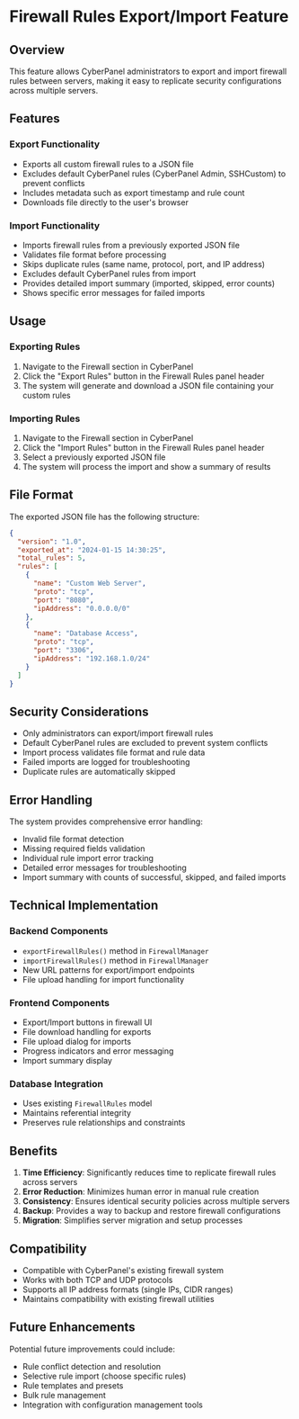 # Firewall Rules Export/Import Feature

## Overview

This feature allows CyberPanel administrators to export and import firewall rules between servers, making it easy to replicate security configurations across multiple servers.

## Features

### Export Functionality
- Exports all custom firewall rules to a JSON file
- Excludes default CyberPanel rules (CyberPanel Admin, SSHCustom) to prevent conflicts
- Includes metadata such as export timestamp and rule count
- Downloads file directly to the user's browser

### Import Functionality
- Imports firewall rules from a previously exported JSON file
- Validates file format before processing
- Skips duplicate rules (same name, protocol, port, and IP address)
- Excludes default CyberPanel rules from import
- Provides detailed import summary (imported, skipped, error counts)
- Shows specific error messages for failed imports

## Usage

### Exporting Rules
1. Navigate to the Firewall section in CyberPanel
2. Click the "Export Rules" button in the Firewall Rules panel header
3. The system will generate and download a JSON file containing your custom rules

### Importing Rules
1. Navigate to the Firewall section in CyberPanel
2. Click the "Import Rules" button in the Firewall Rules panel header
3. Select a previously exported JSON file
4. The system will process the import and show a summary of results

## File Format

The exported JSON file has the following structure:

```json
{
  "version": "1.0",
  "exported_at": "2024-01-15 14:30:25",
  "total_rules": 5,
  "rules": [
    {
      "name": "Custom Web Server",
      "proto": "tcp",
      "port": "8080",
      "ipAddress": "0.0.0.0/0"
    },
    {
      "name": "Database Access",
      "proto": "tcp", 
      "port": "3306",
      "ipAddress": "192.168.1.0/24"
    }
  ]
}
```

## Security Considerations

- Only administrators can export/import firewall rules
- Default CyberPanel rules are excluded to prevent system conflicts
- Import process validates file format and rule data
- Failed imports are logged for troubleshooting
- Duplicate rules are automatically skipped

## Error Handling

The system provides comprehensive error handling:
- Invalid file format detection
- Missing required fields validation
- Individual rule import error tracking
- Detailed error messages for troubleshooting
- Import summary with counts of successful, skipped, and failed imports

## Technical Implementation

### Backend Components
- `exportFirewallRules()` method in `FirewallManager`
- `importFirewallRules()` method in `FirewallManager`
- New URL patterns for export/import endpoints
- File upload handling for import functionality

### Frontend Components
- Export/Import buttons in firewall UI
- File download handling for exports
- File upload dialog for imports
- Progress indicators and error messaging
- Import summary display

### Database Integration
- Uses existing `FirewallRules` model
- Maintains referential integrity
- Preserves rule relationships and constraints

## Benefits

1. **Time Efficiency**: Significantly reduces time to replicate firewall rules across servers
2. **Error Reduction**: Minimizes human error in manual rule creation
3. **Consistency**: Ensures identical security policies across multiple servers
4. **Backup**: Provides a way to backup and restore firewall configurations
5. **Migration**: Simplifies server migration and setup processes

## Compatibility

- Compatible with CyberPanel's existing firewall system
- Works with both TCP and UDP protocols
- Supports all IP address formats (single IPs, CIDR ranges)
- Maintains compatibility with existing firewall utilities

## Future Enhancements

Potential future improvements could include:
- Rule conflict detection and resolution
- Selective rule import (choose specific rules)
- Rule templates and presets
- Bulk rule management
- Integration with configuration management tools
